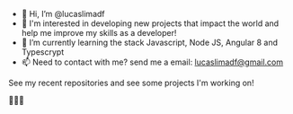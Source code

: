 - 👋 Hi, I’m @lucaslimadf
- 👀 I'm interested in developing new projects that impact the world and help me improve my skills as a developer!
- 🌱 I’m currently learning the stack Javascript, Node JS, Angular 8 and Typescrypt
- 📫 Need to contact with me? send me a email: [lucaslimadf@gmail.com](mailto:lucaslimadf@gmail.com)

See my recent repositories and see some projects I'm working on! 

👨‍💻🤝

<!---
lucaslimadf/lucaslimadf is a ✨ special ✨ repository because its `README.md` (this file) appears on your GitHub profile.
You can click the Preview link to take a look at your changes.
--->
